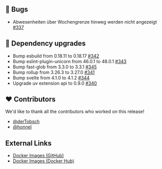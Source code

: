 ## 🐞 Bugs

- Abwesenheiten über Wochengrenze hinweg werden nicht angezeigt [#337](https://github.com/urlaubsverwaltung/zeiterfassung/issues/337)

## 🔨 Dependency upgrades

- Bump esbuild from 0.18.11 to 0.18.17 [#342](https://github.com/urlaubsverwaltung/zeiterfassung/pull/342)
- Bump eslint-plugin-unicorn from 46.0.1 to 48.0.1 [#343](https://github.com/urlaubsverwaltung/zeiterfassung/pull/343)
- Bump fast-glob from 3.3.0 to 3.3.1 [#345](https://github.com/urlaubsverwaltung/zeiterfassung/pull/345)
- Bump rollup from 3.26.3 to 3.27.0 [#341](https://github.com/urlaubsverwaltung/zeiterfassung/pull/341)
- Bump svelte from 4.1.0 to 4.1.2 [#344](https://github.com/urlaubsverwaltung/zeiterfassung/pull/344)
- Upgrade uv extension api to 0.9.0 [#340](https://github.com/urlaubsverwaltung/zeiterfassung/pull/340)

## ❤️ Contributors

We'd like to thank all the contributors who worked on this release!

- [@derTobsch](https://github.com/derTobsch)
- [@honnel](https://github.com/honnel)
## External Links

- [Docker Images (GitHub)](https://github.com/urlaubsverwaltung/zeiterfassung/pkgs/container/zeiterfassung%2Fzeiterfassung)
- [Docker Images (Docker Hub)](https://hub.docker.com/r/urlaubsverwaltung/zeiterfassung)
